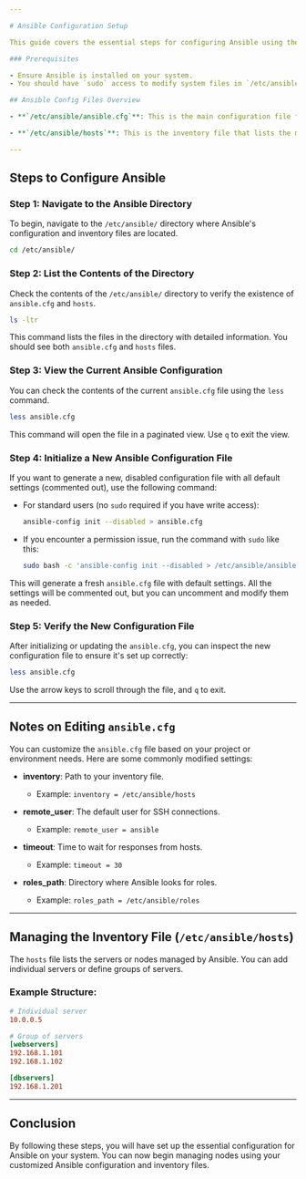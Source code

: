 ```yaml
---

# Ansible Configuration Setup

This guide covers the essential steps for configuring Ansible using the `ansible.cfg` and `hosts` files located in `/etc/ansible/`. This directory contains the central configuration file for Ansible and the inventory file listing managed nodes (hosts).

### Prerequisites

- Ensure Ansible is installed on your system.
- You should have `sudo` access to modify system files in `/etc/ansible/`.

## Ansible Config Files Overview

- **`/etc/ansible/ansible.cfg`**: This is the main configuration file for Ansible, where you define various settings like remote user, timeout, roles, plugins, etc.

- **`/etc/ansible/hosts`**: This is the inventory file that lists the managed hosts or groups of hosts that Ansible will connect to.

---
```


## Steps to Configure Ansible

### Step 1: Navigate to the Ansible Directory

To begin, navigate to the `/etc/ansible/` directory where Ansible's configuration and inventory files are located.

```bash
cd /etc/ansible/
```

### Step 2: List the Contents of the Directory

Check the contents of the `/etc/ansible/` directory to verify the existence of `ansible.cfg` and `hosts`.

```bash
ls -ltr
```

This command lists the files in the directory with detailed information. You should see both `ansible.cfg` and `hosts` files.

### Step 3: View the Current Ansible Configuration

You can check the contents of the current `ansible.cfg` file using the `less` command.

```bash
less ansible.cfg
```

This command will open the file in a paginated view. Use `q` to exit the view.

### Step 4: Initialize a New Ansible Configuration File

If you want to generate a new, disabled configuration file with all default settings (commented out), use the following command:

- For standard users (no `sudo` required if you have write access):

  ```bash
  ansible-config init --disabled > ansible.cfg
  ```

- If you encounter a permission issue, run the command with `sudo` like this:

  ```bash
  sudo bash -c 'ansible-config init --disabled > /etc/ansible/ansible.cfg'
  ```

This will generate a fresh `ansible.cfg` file with default settings. All the settings will be commented out, but you can uncomment and modify them as needed.

### Step 5: Verify the New Configuration File

After initializing or updating the `ansible.cfg`, you can inspect the new configuration file to ensure it's set up correctly:

```bash
less ansible.cfg
```

Use the arrow keys to scroll through the file, and `q` to exit.

---

## Notes on Editing `ansible.cfg`

You can customize the `ansible.cfg` file based on your project or environment needs. Here are some commonly modified settings:

- **inventory**: Path to your inventory file.
  - Example: `inventory = /etc/ansible/hosts`

- **remote_user**: The default user for SSH connections.
  - Example: `remote_user = ansible`

- **timeout**: Time to wait for responses from hosts.
  - Example: `timeout = 30`

- **roles_path**: Directory where Ansible looks for roles.
  - Example: `roles_path = /etc/ansible/roles`

---

## Managing the Inventory File (`/etc/ansible/hosts`)

The `hosts` file lists the servers or nodes managed by Ansible. You can add individual servers or define groups of servers.

### Example Structure:

```ini
# Individual server
10.0.0.5

# Group of servers
[webservers]
192.168.1.101
192.168.1.102

[dbservers]
192.168.1.201
```

---

## Conclusion

By following these steps, you will have set up the essential configuration for Ansible on your system. You can now begin managing nodes using your customized Ansible configuration and inventory files.
